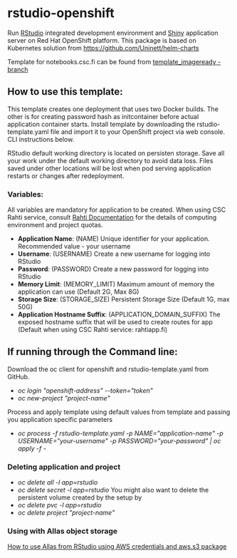 # rstudio-openshift
Run [RStudio](https://www.rstudio.com/) integrated development environment and [Shiny](https://www.rstudio.com/products/shiny/shiny-server/) application server on Red Hat OpenShift platform. This package is based on Kubernetes solution from https://github.com/Uninett/helm-charts

Template for notebooks.csc.fi can be found from [template_imageready -branch](https://github.com/CSCfi/rstudio-openshift/tree/template_imageready)

## How to use this template:

This template creates one deployment that uses two Docker builds. The other is for creating password hash as initcontainer before actual application container starts.
Install template by downloading the rstudio-template.yaml file and import it to your OpenShift project via web console. CLI instructions below.

RStudio default working directory is located on persisten storage. Save all your work under the default working directory to avoid data loss. Files saved under other locations will be lost when pod serving application restarts or changes after redeployment.

### Variables:
All variables are mandatory for application to be created. When using CSC Rahti service, consult [Rahti Documentation](https://rahtiapp.fi/) for the details of computing environment and project quotas.

- **Application Name**: (NAME) Unique identifier for your application. Recommended value - your username
- **Username**: (USERNAME) Create a new username for logging into RStudio
- **Password**: (PASSWORD) Create a new password for logging into RStudio
- **Memory Limit**: (MEMORY_LIMIT) Maximum amount of memory the application can use (Default 2G, Max 8G)
- **Storage Size**: (STORAGE_SIZE) Persistent Storage Size (Default 1G, max 50G)
- **Application Hostname Suffix**: (APPLICATION_DOMAIN_SUFFIX) The exposed hostname suffix that will be used to create routes for app (Default when using CSC Rahti service: rahtiapp.fi)

## If running through the Command line:

Download the oc client for openshift and rstudio-template.yaml from GitHub.
* *oc login "openshift-address" --token="token"*
* *oc new-project "project-name"*

Process and apply template using default values from template and passing you application specific parameters
* *oc process -f rstudio-template.yaml -p NAME="application-name" -p USERNAME="your-username" -p PASSWORD="your-password" | oc apply -f -*

### Deleting application and project

* *oc delete all -l app=rstudio*
* *oc delete secret -l app=rstudio*
You might also want to delete the persistent volume created by the setup by 
* *oc delete pvc -l app=rstudio*
* *oc delete project "project-name"*

### Using with Allas object storage

[How to use Allas from RStudio using AWS credentials and aws.s3 package](https://github.com/CSCfi/rstudio-openshift/blob/master/Allas.md)
